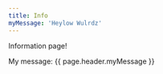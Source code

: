 ```yaml
---
title: Info
myMessage: 'Heylow Wulrdz'
---
```


Information page!

<div class="myMessage">My message: {{ page.header.myMessage }}</div>
